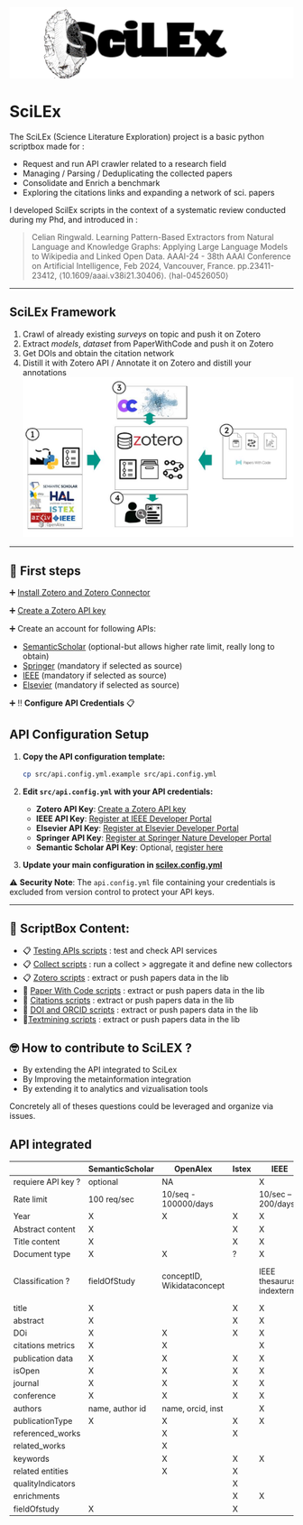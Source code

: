 ![Scilex](img/projectLogoScilex.png)
# SciLEx

The SciLEx (Science Literature Exploration) project is a basic python scriptbox made for :
* Request and run API crawler related to a research field
* Managing / Parsing / Deduplicating the collected papers
* Consolidate and Enrich a benchmark  
* Exploring the citations links and expanding a network of sci. papers

I developed ScilEx scripts in the context of a systematic review conducted during my Phd, and introduced in :  
> Celian Ringwald. Learning Pattern-Based Extractors from Natural Language and Knowledge Graphs: Applying Large Language Models to Wikipedia and Linked Open Data. AAAI-24 - 38th AAAI Conference on Artificial Intelligence, Feb 2024, Vancouver, France. pp.23411-23412, ⟨10.1609/aaai.v38i21.30406⟩. ⟨hal-04526050⟩
---
## SciLEx Framework

1. Crawl of already existing *surveys* on topic and push it on Zotero
2. Extract *models*, *dataset* from PaperWithCode and push it on Zotero
3. Get DOIs and obtain the citation network
4. Distill it with Zotero API / Annotate it on Zotero and distill your annotations
![Framework](img/Framework.png)
---

## :electric_plug: First steps
:heavy_plus_sign: [Install Zotero and Zotero Connector](https://www.zotero.org/download/)

:heavy_plus_sign: [Create a Zotero API key](https://www.zotero.org/support/dev/web_api/v3/start)

:heavy_plus_sign: Create an account for following APIs:
* [SemanticScholar](https://www.semanticscholar.org/product/api/tutorial) (optional-but allows higher rate limit, really long to obtain)
* [Springer](https://dev.springernature.com/) (mandatory if selected as source)
* [IEEE](https://developer.ieee.org/) (mandatory if selected as source)
* [Elsevier](https://dev.elsevier.com/) (mandatory if selected as source)

 
 :heavy_plus_sign: :bangbang: **Configure API Credentials** :clipboard:

## API Configuration Setup

1. **Copy the API configuration template:**
   ```bash
   cp src/api.config.yml.example src/api.config.yml
   ```

2. **Edit `src/api.config.yml` with your API credentials:**
   - **Zotero API Key**: [Create a Zotero API key](https://www.zotero.org/settings/keys)
   - **IEEE API Key**: [Register at IEEE Developer Portal](https://developer.ieee.org/)
   - **Elsevier API Key**: [Register at Elsevier Developer Portal](https://dev.elsevier.com/)
   - **Springer API Key**: [Register at Springer Nature Developer Portal](https://dev.springernature.com/)
   - **Semantic Scholar API Key**: Optional, [register here](https://www.semanticscholar.org/product/api/tutorial)

3. **Update your main configuration in [scilex.config.yml](src/scilex.config.yml)**

⚠️ **Security Note**: The `api.config.yml` file containing your credentials is excluded from version control to protect your API keys.

-----
##  :open_file_folder: ScriptBox Content:

*  :clipboard: [Testing APIs scripts](https://github.com/datalogism/SciLEx/blob/main/src/API_tests/) : test and check API services
*  :clipboard: [Collect scripts]( 
https://github.com/datalogism/SciLEx/tree/main/src/crawlers) : run a collect > aggregate it and define new collectors 
*  :clipboard: [Zotero scripts]( 
https://github.com/datalogism/SciLEx/tree/main/src/Zotero) : extract or push papers data in the lib 
*  :wrench: [Paper With Code scripts]( 
https://github.com/datalogism/SciLEx/tree/main/src/PWC) : extract or push papers data in the lib 
*  :wrench: [Citations scripts]( 
https://github.com/datalogism/SciLEx/tree/main/src/citations) : extract or push papers data in the lib 
* :wrench: [DOI and ORCID scripts]( 
https://github.com/datalogism/SciLEx/tree/main/src/citations) : extract or push papers data in the lib 
* :wrench:[Textmining scripts]( 
https://github.com/datalogism/SciLEx/tree/main/src/text) : extract or push papers data in the lib 

## 🤓 How to contribute to SciLEX ? 

- By extending the API integrated to SciLex
- By Improving the metainformation integration
- By extending it to analytics and vizualisation tools 

Concretely all of theses questions could be leveraged and organize via issues.

## API integrated 
|                    | SemanticScholar  | OpenAlex                   | Istex | IEEE                       | HAL                                               | Elsevier | DBLP | Arxiv | Springer |
|--------------------|------------------|----------------------------|-------|----------------------------|---------------------------------------------------|----------|------|-------|----------|
| requiere API key ? | optional         | NA                         |       | X                          | NA                                                | X        |      |       | X        |
| Rate limit         | 100 req/sec      | 10/seq - 100000/days       |       | 10/sec –  200/days         |                                                   |          |      | 3/seq | 8/seq    |
| Year               | X                | X                          | X     | X                          | X                                                 | X        |      |       | X        |
| Abstract content   | X                |                            | X     | X                          |                                                   |          |      |       |          |
| Title content      | X                |                            | X     | X                          | X                                                 |          |      |       | X        |
| Document type      | X                | X                          | ?     | X                          | X                                                 |          |      |       | X        |
| Classification ?   | fieldOfStudy     | conceptID, Wikidataconcept |       | IEEE thesaurus, indexterms | acm\_classif, HAL classif, keyword, JELclassif... |          |      |       | keywords |
| title              | X                |                            | X     | X                          | X                                                 | X        | X    | X     | X        |
| abstract           | X                |                            | X     | X                          | X                                                 |          |      | X     | X        |
| DOi                | X                | X                          | X     | X                          |                                                   | X        | X    | X     | X        |
| citations metrics  | X                | X                          |       | X                          |                                                   | X        |      |       |          |
| publication data   | X                | X                          | X     | X                          |                                                   | X        | X    |       | X        |
| isOpen             | X                | X                          | X     | X                          |                                                   | X        | X    |       | X        |
| journal            | X                | X                          | X     | X                          |                                                   |          | X    | X     | X        |
| conference         | X                | X                          | X     | X                          |                                                   |          | X    | X     | X        |
| authors            | name,  author id | name, orcid, inst          |       | X                          | X                                                 | X        | X    | X     | X        |
| publicationType    | X                | X                          | X     | X                          | X                                                 | X        | X    |       | X        |
| referenced\_works  |                  | X                          | X     |                            |                                                   |          |      |       |          |
| related\_works     |                  | X                          |       |                            |                                                   |          |      |       |          |
| keywords           |                  | X                          | X     | X                          | X                                                 |          |      | X     |          |
| related entities   |                  | X                          | X     |                            |                                                   |          |      |       |          |
| qualityIndicators  |                  |                            | X     |                            |                                                   |          |      |       |          |
| enrichments        |                  |                            | X     | X                          |                                                   |          |      |       |          |
| fieldOfstudy       | X                |                            | X     |                            |                                                   |          |      |       | X        |
